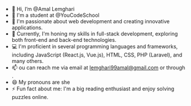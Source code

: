 - 👋 Hi, I’m @Amal Lemghari
- 🏫 I'm a student at @YouCodeSchool
- 👀 I'm passionate about web development and creating innovative applications.
- 🌱 Currently, I'm honing my skills in full-stack development, exploring both front-end and back-end technologies.
- 💻 I'm proficient in several programming languages and frameworks, including JavaScript (React.js, Vue.js), HTML, CSS, PHP (Laravel), and many others.
- 📫 ou can reach me via email at lemghari99amal@gmail.com or through .
- 😄 My pronouns are she
- ⚡ Fun fact about me: I'm a big reading enthusiast and enjoy solving puzzles online.

<!---
MaalGhari/MaalGhari is a ✨ special ✨ repository because its `README.md` (this file) appears on your GitHub profile.
You can click the Preview link to take a look at your changes.
--->
